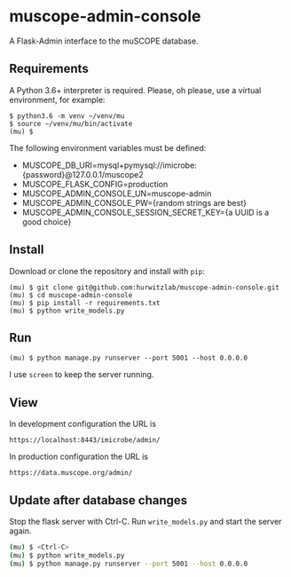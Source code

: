 # muscope-admin-console
A Flask-Admin interface to the muSCOPE database.

## Requirements
A Python 3.6+ interpreter is required. Please, oh please, use a virtual environment, for example:

```
$ python3.6 -m venv ~/venv/mu
$ source ~/venv/mu/bin/activate
(mu) $
```

The following environment variables must be defined:

  + MUSCOPE_DB_URI=mysql+pymysql://imicrobe:{password}@127.0.0.1/muscope2
  + MUSCOPE_FLASK_CONFIG=production
  + MUSCOPE_ADMIN_CONSOLE_UN=muscope-admin
  + MUSCOPE_ADMIN_CONSOLE_PW={random strings are best}
  + MUSCOPE_ADMIN_CONSOLE_SESSION_SECRET_KEY={a UUID is a good choice}

## Install
Download or clone the repository and install with `pip`:
```
(mu) $ git clone git@github.com:hurwitzlab/muscope-admin-console.git
(mu) $ cd muscope-admin-console
(mu) $ pip install -r requirements.txt
(mu) $ python write_models.py
```

## Run
```
(mu) $ python manage.py runserver --port 5001 --host 0.0.0.0
```

I use `screen` to keep the server running.


## View
In development configuration the URL is 
```
https://localhost:8443/imicrobe/admin/
```

In production configuration the URL is
```
https://data.muscope.org/admin/
```

## Update after database changes
Stop the flask server with Ctrl-C. Run `write_models.py` and start the server again.

```bash
(mu) $ <Ctrl-C>
(mu) $ python write_models.py
(mu) $ python manage.py runserver --port 5001 --host 0.0.0.0
```
